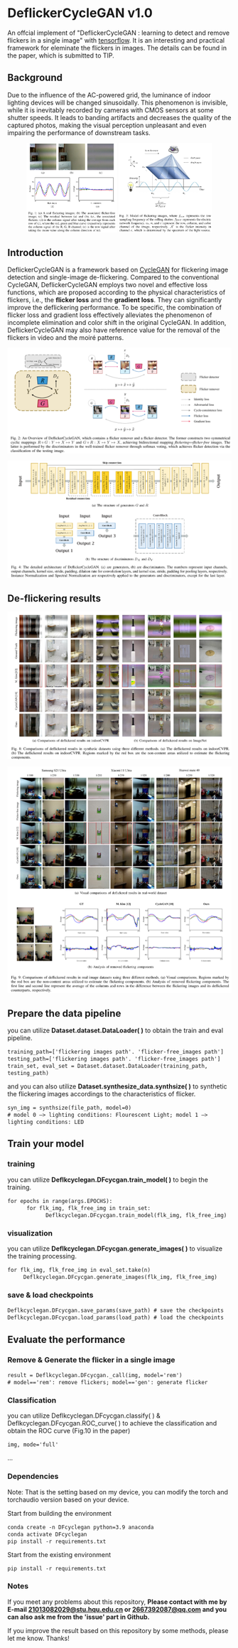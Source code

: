 # **DeflickerCycleGAN v1.0**
An offcial implement of "DeflickerCycleGAN : learning to detect and remove flickers in a single image" with [tensorflow](https://www.tensorflow.org/).
It is an interesting and practical framework for eleminate the flickers in images. The details can be found in the paper, which is submitted to TIP.

## **Background**
Due to the influence of the AC-powered grid, the luminance of indoor lighting devices will be changed sinusoidally. This phenomenon is invisible, while it is inevitably
recorded by cameras with CMOS sensors at some shutter speeds. It leads to banding artifacts and decreases the quality of the captured photos, making the visual
perception unpleasant and even impairing the performance of downstream tasks.

<div align=center><img src="/Figs/flicker.png" width="40.2%" alt=""/>  <img src="/Figs/reason.png" width="41.97%" alt=""/></div>

## **Introduction**
DeflickerCycleGAN is a framework based on [CycleGAN](https://arxiv.org/pdf/1703.10593.pdf) for flickering image detection and single-image de-flickering. Compared to the conventional CycleGAN, DeflickerCycleGAN employs two novel and effective loss functions, which are proposed according to the physical characteristics of flickers, i.e., the **flicker loss** and the **gradient loss**. They can significantly improve the deflickering performance. To be specific, the combination of flicker loss and gradient loss effectively alleviates the phenomenon of incomplete elimination and color shift in the original CycleGAN. In addition, DeflickerCycleGAN may also have reference value for the removal of the flickers in video and the moiré patterns.

![Overviwes of DeflickerCycleGAN](/Figs/framework.png)

![Overviwes of DeflickerCycleGAN](/Figs/model.png)

## De-flickering results

![Overviwes of DeflickerCycleGAN](/Figs/syn.png)

![Overviwes of DeflickerCycleGAN](/Figs/photo.png)

## Prepare the data pipeline
you can utilize **Dataset.dataset.DataLoader( )** to obtain the train and eval pipeline.
```
training_path=['flickering images path'. 'flicker-free_images path']
testing_path=['flickering images path'. 'flicker-free_images path']
train_set, eval_set = Dataset.dataset.DataLoader(training_path, testing_path)
```
and you can also utilize **Dataset.synthesize_data.synthsize( )** to synthetic the flickering images accordings to the characteristics of flicker.
```
syn_img = synthsize(file_path, model=0)
# model 0 —> lighting conditions: Flourescent Light; model 1 —> lighting conditions: LED
```
## Train your model
### training
you can utilize **Deflkcyclegan.DFcycgan.train_model( )** to begin the training.
```
for epochs in range(args.EPOCHS):
      for flk_img, flk_free_img in train_set:
            Deflkcyclegan.DFcycgan.train_model(flk_img, flk_free_img)      
```
### visualization
you can utilize **Deflkcyclegan.DFcycgan.generate_images( )** to visualize the training processing.
```
for flk_img, flk_free_img in eval_set.take(n)
     Deflkcyclegan.DFcycgan.generate_images(flk_img, flk_free_img)     
```
### save & load checkpoints
```
Deflkcyclegan.DFcycgan.save_params(save_path) # save the checkpoints
Deflkcyclegan.DFcycgan.load_params(load_path) # load the checkpoints
```
## Evaluate the performance
### Remove & Generate the flicker in a single image
```
result = Deflkcyclegan.DFcycgan._call(img, model='rem')  
# model=='rem': remove flickers; model=='gen': generate flicker
```
### Classification
you can utilize Deflkcyclegan.DFcycgan.classify( ) & Deflkcyclegan.DFcycgan.ROC_curve( ) to achieve the classification and obtain the ROC curve (Fig.10 in the paper)
```
img, mode='full'
```
 ...
### Dependencies
Note: That is the setting based on my device, you can modify the torch and torchaudio version based on your device.

Start from building the environment
```
conda create -n DFcyclegan python=3.9 anaconda
conda activate DFcyclegan
pip install -r requirements.txt
```

Start from the existing environment
```
pip install -r requirements.txt
```

### Notes

If you meet any problems about this repository, **Please contact with me by E-mail <21013082029@stu.hqu.edu.cn> or <2667392087@qq.com> and you can also ask me from the 'issue' part in Github.** 

If you improve the result based on this repository by some methods, please let me know. Thanks!
